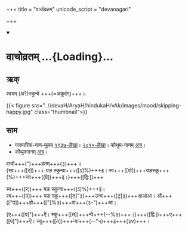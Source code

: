+++
title = "वाचोव्रतम्"
unicode_script = "devanagari"

+++
<div class="js_include" includetitle="true" newlevelforh1="1" unfilled url="/vedAH_sAma/paravastu-saama/devaH/vAk/vAchovratam/">
<details open><summary><h1>वाचोव्रतम् ...{Loading}...</h1></summary>

## ऋक्

स्वयम् (अ?)स्कुन्वे +++(=अकूर्दम्)+++॥

{{< figure src="..//devaH/AryaH/hindukaH/vAk/images/mood/skipping-happy.jpg"  class="thumbnail">}}

## साम

- पारम्परिक-गान-मूलम् [१९३७-लेखा](https://archive.org/stream/sAmaveda-jaiminIya-paravastu-paramparA-docs/sAmaveda-paravastu-1937#page/n9/mode/1up&sa=D&ust=1542425956418000)। [२०१५-लेखा](https://archive.org/stream/sAmaveda-jaiminIya-paravastu-paramparA-docs/VIVAAHA%20UPANAYANA%20SAAMAANI#page/n3/mode/1up&sa=D&ust=1542425956418000)। कौथुम-गानम् [अत्र](https://archive.org/details/SamaVedaSanhitaWithSayanabhashyaVolume2SatyavrataSamasrami1876bis_201804/page/n519&sa=D&ust=1542425956419000)।
- कौथुमगानम् [अत्र](https://archive.org/details/SamaVedaSanhitaWithSayanabhashyaVolume2SatyavrataSamasrami1876bis_201804/page/n519)।
<div caption="रामानुजार्यः 1974 " class="audioEmbed" src="https://archive
.org/download/jaiminIya-sAma-gAna-paravastu-tradition-rAmAnuja/vAchovratam.mp3"></div>
<div caption="गोपालार्यः 2015  " class="audioEmbed" src="https://archive
.org/download/jaiminIya-sAma-gAna-paravastu-tradition-gopAla-2015/vAchovratam.mp3"></div>
<div caption="गोपालपवनयोर् अनुवचनम् 2015 1x" class="audioEmbed" src="https://archive
.org/download/jaiminIya-sAma-gAna-paravastu-tradition-anuvachanam-gopAla-pavana-2015/vAchovratam.mp3"></div>
<div caption="गोपालपवनयोर् अनुवचनम् 2015 1.5x" class="audioEmbed" src="https://archive
.org/download/jaiminIya-sAma-gAna-paravastu-tradition-anuvachanam-gopAla-pavana-2015-150p-speed/vAchovratam.mp3"></div>

वाचो+++(")+++व्रतम्+++(३)+++॥  
{स्व+++([र])+++ यङ स्कुन्वा+++([ऽ]%)+++इ। स्व+++([पो])+++यङस्कू+++(%)+++न्वा+++([प्रे])+++इ।}+++([द्वि:])+++

स्व+++([र])+++ यङ स्कुन्वा+++([ऽ]%)+++इ।  
स्व+++([प])+++ यङ स्कू+++([त]"३)+++उन्वा+++([टृ]३)+++आआआ। औ+++(["प])+++हो+++(["]%३)+++वा+++(३-")+++आ।

{ए+++([प]")+++ऎ। स्कु+++([त])+++न्वे+++(--%३)+++।}+++([द्विः])+++ए+++([प]")+++ऎ। स्यु+++([त])+++न्वा+++(--"५)+++इ+++(३v)+++।
</details>
</div>